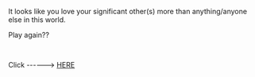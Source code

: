 It looks like you love your significant other(s) more than anything/anyone else in this world. 

Play again?? <pre>   </pre> Click ------>  [HERE](../home.md)